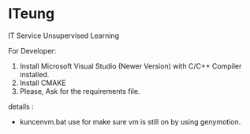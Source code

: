 # ITeung
IT Service Unsupervised Learning

For Developer: 
1. Install Microsoft Visual Studio (Newer Version) with C/C++ Compiler installed.
2. Install CMAKE
3. Please, Ask for the requirements file.

details :
* kuncenvm.bat use for make sure vm is still on by using genymotion.
